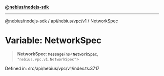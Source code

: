 [**@nebius/nodejs-sdk**](../../../../../README.md)

***

[@nebius/nodejs-sdk](../../../../../README.md) / [api/nebius/vpc/v1](../README.md) / NetworkSpec

# Variable: NetworkSpec

> **NetworkSpec**: [`MessageFns`](../../../../../runtime/protos/core/interfaces/MessageFns.md)\<[`NetworkSpec`](../interfaces/NetworkSpec.md), `"nebius.vpc.v1.NetworkSpec"`\>

Defined in: src/api/nebius/vpc/v1/index.ts:3717
